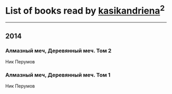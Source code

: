 # List of books read by [kasikandriena](http://vk.com/id152488954)<sup>2</sup>
---

## 2014

### Алмазный меч, Деревянный меч. Том 2
Ник Перумов


### Алмазный меч, Деревянный меч. Том 1
Ник Перумов



